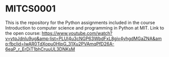 # MITCS0001
This is the repository for the Python assignments included in the course Introduction to computer science and programming in Python at MIT. Link to the open course: https://www.youtube.com/watch?v=ytpJdnlu9ug&amp;list=PLUl4u3cNGP63WbdFxL8giv4yhgdMGaZNA&amp;fbclid=IwAR0TdXopu0HIpG_31Xu2PVAmqPfD26A-6eaP_r_ErDjT1bhCruuUL3DNKsM
